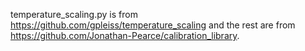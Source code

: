 temperature_scaling.py is from https://github.com/gpleiss/temperature_scaling and the rest are from https://github.com/Jonathan-Pearce/calibration_library.